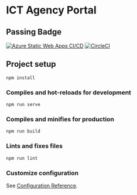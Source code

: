# ICT Agency Portal 

## Passing Badge
[![Azure Static Web Apps CI/CD](https://github.com/COSA280CapstoneProject/ICTWebsite/actions/workflows/azure-static-web-apps-mango-flower-0b6583a10.yml/badge.svg?branch=main)](https://github.com/COSA280CapstoneProject/ICTWebsite/actions/workflows/azure-static-web-apps-mango-flower-0b6583a10.yml) [![CircleCI](https://dl.circleci.com/status-badge/img/gh/COSA280CapstoneProject/ICTWebsite/tree/main.svg?style=shield)](https://dl.circleci.com/status-badge/redirect/gh/COSA280CapstoneProject/ICTWebsite/tree/main)

## Project setup
```
npm install
```

### Compiles and hot-reloads for development
```
npm run serve
```

### Compiles and minifies for production
```
npm run build
```

### Lints and fixes files
```
npm run lint
```

### Customize configuration
See [Configuration Reference](https://cli.vuejs.org/config/).
